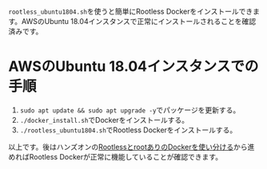# 
`rootless_ubuntu1804.sh`を使うと簡単にRootless Dockerをインストールできます。AWSのUbuntu 18.04インスタンスで正常にインストールされることを確認済みです。

# AWSのUbuntu 18.04インスタンスでの手順
1. `sudo apt update && sudo apt upgrade -y`でパッケージを更新する。
2. `./docker_install.sh`でDockerをインストールする。
3. `./rootless_ubuntu1804.sh`でRootless Dockerをインストールする。

以上です。後はハンズオンの[RootlessとrootありのDockerを使い分ける](https://github.com/sanitas7/rootless-docker-handson#rootless%E3%81%A8root%E3%81%82%E3%82%8A%E3%81%AEdocker%E3%82%92%E4%BD%BF%E3%81%84%E5%88%86%E3%81%91%E3%82%8B)から進めればRootless Dockerが正常に機能していることが確認できます。
